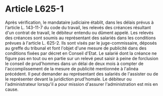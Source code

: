 # Article L625-1

Après vérification, le mandataire judiciaire établit, dans les délais prévus à l'article L. 143-11-7 du code du travail, les relevés des créances résultant d'un contrat de travail, le débiteur entendu ou dûment appelé. Les relevés des créances sont soumis au représentant des salariés dans les conditions prévues à l'article L. 625-2. Ils sont visés par le juge-commissaire, déposés au greffe du tribunal et font l'objet d'une mesure de publicité dans des conditions fixées par décret en Conseil d'Etat.   Le salarié dont la créance ne figure pas en tout ou en partie sur un relevé peut saisir à peine de forclusion le conseil de prud'hommes dans un délai de deux mois à compter de l'accomplissement de la mesure de publicité mentionnée à l'alinéa précédent. Il peut demander au représentant des salariés de l'assister ou de le représenter devant la juridiction prud'homale.   Le débiteur ou l'administrateur lorsqu'il a pour mission d'assurer l'administration est mis en cause.